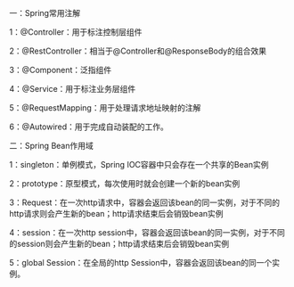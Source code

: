 一：Spring常用注解

1：@Controller：用于标注控制层组件

2：@RestController：相当于@Controller和@ResponseBody的组合效果

3：@Component：泛指组件

4：@Service：用于标注业务层组件

5：@RequestMapping：用于处理请求地址映射的注解

6：@Autowired：用于完成自动装配的工作。

二：Spring Bean作用域

1：singleton：单例模式，Spring IOC容器中只会存在一个共享的Bean实例

2：prototype：原型模式，每次使用时就会创建一个新的bean实例

3：Request：在一次http请求中，容器会返回该bean的同一实例，对于不同的http请求则会产生新的bean；http请求结束后会销毁bean实例

4：session：在一次http session中，容器会返回该bean的同一实例，对于不同的session则会产生新的bean；http请求结束后会销毁bean实例

5：global Session：在全局的http Session中，容器会返回该bean的同一个实例。
